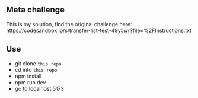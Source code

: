 ## Meta challenge

This is my solution, find the original challenge here: https://codesandbox.io/s/transfer-list-test-49y5wr?file=%2FInstructions.txt


## Use

- git clone `this repo`
- cd into `this repo`
- npm install
- npm run dev
- go to localhost:5173
